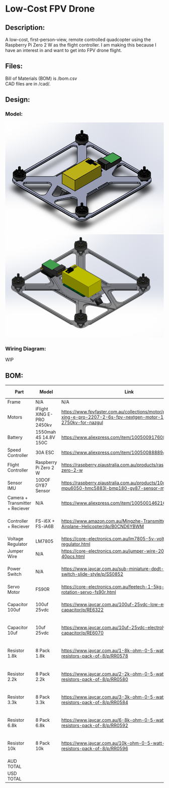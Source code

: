 # Low-Cost FPV Drone
## Description:
A low-cost, first-person-view, remote controlled quadcopter using the Raspberry Pi Zero 2 W as the flight controller.
I am making this because I have an interest in and want to get into FPV drone flight.

## Files:
Bill of Materials (BOM) is /bom.csv<br>
CAD files are in /cad/.

## Design:
### Model:
![](https://github.com/bowie-dev/drone/blob/main/img/img1.png?raw=true)
![](https://raw.githubusercontent.com/bowie-dev/drone/refs/heads/main/img/mock.png)
### Wiring Diagram:
WIP

## BOM:
| Part                            | Model                     | Link                                                                                                                            | Cost (AUD) | Quantity | Shipping                              | Total   |
| ------------------------------- | ------------------------- | ------------------------------------------------------------------------------------------------------------------------------- | ---------- | -------- | ------------------------------------- | ------- |
| Frame                           | N/A                       | N/A                                                                                                                             | $0.00      | 1        | $0.00                                 | $0.00   |
| Motors                          | iFlight XING E-PRO 2450kv | https://www.fpvfaster.com.au/collections/motor/products/iflight-xing-e-pro-2207-2-6s-fpv-nextgen-motor-1800kv-2750kv-for-nazgul | $21.50     | 4        | $6.70                                 | $92.70  |
| Battery                         | 1550mah 4S 14.8V 150C     | https://www.aliexpress.com/item/1005009176081771.html                                                                           | $34.99     | 1        | $0.00                                 | $34.99  |
| Speed Controller                | 30A ESC                   | https://www.aliexpress.com/item/1005008888942406.html                                                                           | $7.24      | 1        | $0.00                                 | $7.24   |
| Flight Controller               | Raspberry Pi Zero 2 W     | https://raspberry.piaustralia.com.au/products/raspberry-pi-zero-2-w                                                             | $31.41     | 1        | $0.00                                 | $31.41  |
| Sensor IMU                      | 10DOF GY87 Sensor         | https://raspberry.piaustralia.com.au/products/10dof-module-mpu6050-hmc5883l-bmp180-gy87-sensor-module                           | $16.10     | 1        | $9.50                                 | $25.60  |
| Camera + Transmitter + Reciever | N/A                       | https://www.aliexpress.com/item/1005001462162015.html                                                                           | $88.06     | 1        | $22.61                                | $110.67 |
| Controller + Reciever           | FS-i6X + FS-iA6B          | https://www.amazon.com.au/Mingzhe-Transmitter-Receiver-Airplane-Helicopter/dp/B0CND6YBWM                                        | $103.19    | 1        | Included in other item/Not Applicable | $103.19 |
| Voltage Regulator               | LM7805                    | https://core-electronics.com.au/lm7805-5v-voltage-regulator.html                                                                | $0.92      | 1        | $0.00                                 | $0.92   |
| Jumper Wire                     | N/A                       | https://core-electronics.com.au/jumper-wire-20cm-ribbon-of-40pcs.html                                                           | $3.95      | 1        | $0.00                                 | $3.95   |
| Power Switch                    | N/A                       | https://www.jaycar.com.au/sub-miniature-dpdt-panel-mount-switch-slide-style/p/SS0852                                            | $1.65      | 1        | Included in other item/Not Applicable | $1.65   |
| Servo Motor                     | FS90R                     | https://core-electronics.com.au/feetech-1-5kg-continuous-rotation-servo-fs90r.html                                              | $5.60      | 1        | $7.99                                 | $13.59  |
| Capacitor 100uf                 | 100uf 25vdc               | https://www.jaycar.com.au/100uf-25vdc-low-esr-electrolytic-capacitor/p/RE6322                                                   | $0.50      | 1        | Included in other item/Not Applicable | $0.50   |
| Capacitor 10uf                  | 10uf 25vdc                | https://www.jaycar.com.au/10uf-25vdc-electrolytic-rb-capacitor/p/RE6070                                                         | $0.35      | 1        | Included in other item/Not Applicable | $0.35   |
| Resistor 1.8k                   | 8 Pack 1.8k               | https://www.jaycar.com.au/1-8k-ohm-0-5-watt-metal-film-resistors-pack-of-8/p/RR0578                                             | $0.85      | 1        | Included in other item/Not Applicable | $0.85   |
| Resistor 2.2k                   | 8 Pack 2.2k               | https://www.jaycar.com.au/2-2k-ohm-0-5-watt-metal-film-resistors-pack-of-8/p/RR0580                                             | $0.85      | 1        | Included in other item/Not Applicable | $0.85   |
| Resistor 3.3k                   | 8 Pack 3.3k               | https://www.jaycar.com.au/3-3k-ohm-0-5-watt-metal-film-resistors-pack-of-8/p/RR0584                                             | $0.85      | 1        | Included in other item/Not Applicable | $0.85   |
| Resistor 6.8k                   | 8 Pack 6.8k               | https://www.jaycar.com.au/6-8k-ohm-0-5-watt-metal-film-resistors-pack-of-8/p/RR0592                                             | $0.85      | 1        | Included in other item/Not Applicable | $0.85   |
| Resistor 10k                    | 8 Pack 10k                | https://www.jaycar.com.au/10k-ohm-0-5-watt-metal-film-resistors-pack-of-8/p/RR0596                                              | $0.85      | 1        | Included in other item/Not Applicable | $0.85   |
| AUD TOTAL                       |                           |                                                                                                                                 |            |          |                                       | $431.01 |
| USD TOTAL                       |                           |                                                                                                                                 |            |          |                                       | $279.87 |
